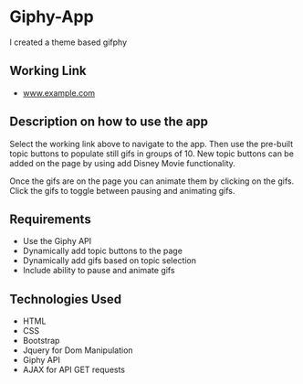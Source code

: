# Giphy-App

I created a theme based gifphy 

## Working Link
 - www.example.com

## Description on how to use the app

Select the working link above to navigate to the app. Then use the pre-built topic buttons to populate still gifs in groups of 10. New topic buttons can be added on the page by using add Disney Movie functionality. 

Once the gifs are on the page you can animate them by clicking on the gifs. Click the gifs to toggle between pausing and animating gifs.


## Requirements

- Use the Giphy API
- Dynamically add topic buttons to the page
- Dynamically add gifs based on topic selection
- Include ability to pause and animate gifs

## Technologies Used

- HTML
- CSS
- Bootstrap
- Jquery for Dom Manipulation
- Giphy API
- AJAX for API GET requests


